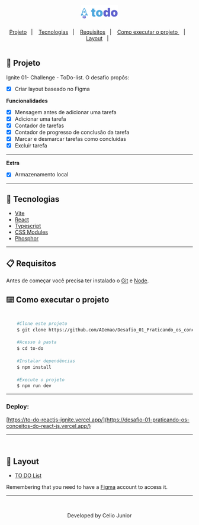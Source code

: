 <h1 align="center" id="top">
    <img src="src/assets/Logo.png" width="100px"> 
</h1>

<div align="center">
  <a href="#memo-projeto">Projeto</a>&nbsp;&nbsp;&nbsp;|&nbsp;&nbsp;&nbsp;
  <a href="#rocket-tecnologias">Tecnologias</a>&nbsp;&nbsp;&nbsp;|&nbsp;&nbsp;&nbsp;
  <a href="#clipboard-requisitos">Requisitos</a>&nbsp;&nbsp;&nbsp;|&nbsp;&nbsp;&nbsp;
  <a href="#keyboard-como-executar-o-projeto">Como executar o projeto </a>&nbsp;&nbsp;&nbsp;|&nbsp;&nbsp;&nbsp;
  <a href="#art-layout">Layout</a>&nbsp;&nbsp;&nbsp;|&nbsp;&nbsp;&nbsp;
</div>
<br>

## :memo: Projeto 
 Ignite 01- Challenge - ToDo-list.
O desafio propôs:
- [x] Criar layout baseado no Figma

**Funcionalidades**
- [x] Mensagem antes de adicionar uma tarefa
- [x] Adicionar uma tarefa
- [x] Contador de tarefas
- [x] Contador de progresso de conclusão da tarefa
- [x] Marcar e desmarcar tarefas como concluídas
- [x] Excluir tarefa
---
**Extra**
- [x] Armazenamento local
---
## :rocket: Tecnologias ##

- [Vite](https://vitejs.dev/)
- [React](https://pt-br.reactjs.org/)
- [Typescript](https://www.typescriptlang.org/)
- [CSS Modules](https://github.com/css-modules/css-modules)
- [Phosphor](https://phosphoricons.com/)
---


## :clipboard: Requisitos
Antes de começar você precisa ter instalado o [Git](https://git-scm.com) e [Node](https://nodejs.org/en/).

## :keyboard: Como executar o projeto ##

```bash

    #Clone este projeto
    $ git clone https://github.com/AIemao/Desafio_01_Praticando_os_conceitos_do_ReactJS.git

    #Acesso à pasta
    $ cd to-do

    #Instalar dependências
    $ npm install

    #Execute o projeto
    $ npm run dev

```



---

### Deploy:
[https://to-do-reactjs-ignite.vercel.app/](https://desafio-01-praticando-os-conceitos-do-react-js.vercel.app/)

---
<br>

## :art: Layout ##

- [TO DO List](https://www.figma.com/file/ZFu5WRTT0j5gZkoiDkctkB/ToDo-List-%E2%80%A2-Desafio-React-(Copy)?type=design&node-id=4130-459&mode=design&t=TbelBtdGwTDABvP4-0)

Remembering that you need to have a [Figma](http://figma.com/) account to access it.


---
<br>
<p align="center">Developed by Celio Junior</p>

